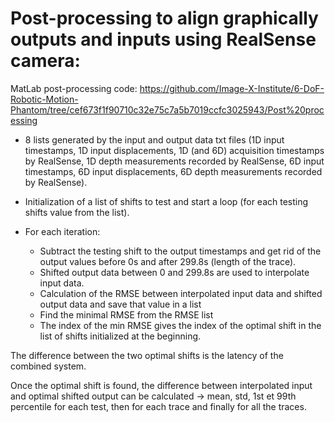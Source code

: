 # Post-processing to align graphically outputs and inputs using RealSense camera: 

MatLab post-processing code: https://github.com/Image-X-Institute/6-DoF-Robotic-Motion-Phantom/tree/cef673f1f90710c32e75c7a5b7019ccfc3025943/Post%20processing 

- 8 lists generated by the input and output data txt files (1D input timestamps, 1D input displacements, 1D (and 6D) acquisition timestamps by RealSense, 1D depth measurements recorded by RealSense, 6D input timestamps, 6D input displacements, 6D depth measurements recorded by RealSense).  

- Initialization of a list of shifts to test and start a loop (for each testing shifts value from the list).  

- For each iteration: 

  - Subtract the testing shift to the output timestamps and get rid of the output values before 0s and after 299.8s (length of the trace). 
  - Shifted output data between 0 and 299.8s are used to interpolate input data. 
  - Calculation of the RMSE between interpolated input data and shifted output data and save that value in a list 
  - Find the minimal RMSE from the RMSE list 
  - The index of the min RMSE gives the index of the optimal shift in the list of shifts initialized at the beginning.  

The difference between the two optimal shifts is the latency of the combined system. 

Once the optimal shift is found, the difference between interpolated input and optimal shifted output can be calculated -> mean, std, 1st et 99th percentile for each test, then for each trace and finally for all the traces.  

